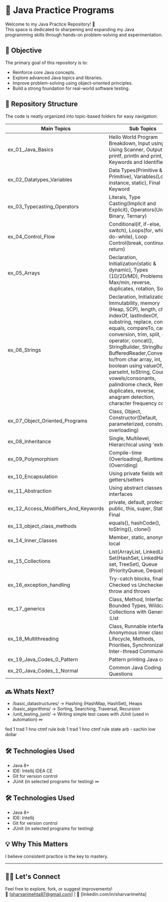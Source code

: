 # 🧠 Java Practice Programs

Welcome to my Java Practice Repository! 🚀  
This space is dedicated to sharpening and expanding my Java programming skills through hands-on problem-solving and experimentation.

## 🎯 Objective

The primary goal of this repository is to:
- Reinforce core Java concepts.
- Explore advanced Java topics and libraries.
- Improve problem-solving using object-oriented principles.
- Build a strong foundation for real-world software testing.

## 📂 Repository Structure

The code is neatly organized into topic-based folders for easy navigation:

| Main Topics                         | Sub Topics                                                                                                                                                                                                                                                                                                                                                                                                                                                         |
|-------------------------------------|--------------------------------------------------------------------------------------------------------------------------------------------------------------------------------------------------------------------------------------------------------------------------------------------------------------------------------------------------------------------------------------------------------------------------------------------------------------------|
| ex_01_Java_Basics                   | Hello World Program Breakdown, Input using Using Scanner, Output using printf, println and print, Keywords and Identifiers                                                                                                                                                                                                                                                                                                                                         |
| ex_02_Datatypes_Variables           | Data Types(Primitive & Non-Primitive), Variables(Local, instance, static), Final Keyword                                                                                                                                                                                                                                                                                                                                                                           |
| ex_03_Typecasting_Operators         | Literals, Type Casting(Implicit and Explicit), Operators(Unary, Binary, Ternary)                                                                                                                                                                                                                                                                                                                                                                                   |
| ex_04_Control_Flow                  | Conditional(if, if-else, switch), Loops(for, while, do-while), Loop Control(break, continue, return)                                                                                                                                                                                                                                                                                                                                                               |
| ex_05_Arrays                        | Declaration, Initialization(static & dynamic), Types (1D/2D/MD), Problems: Max/min, reverse, duplicates, rotation, Sort                                                                                                                                                                                                                                                                                                                                            |
| ex_06_Strings                       | Declaration, Initialization, Immutability, memory (Heap, SCP), length, charAt, indexOf, lastIndexOf, substring, replace, contains, equals, compareTo, case conversion, trim, split, + operator, concat(), StringBuilder, StringBuffer, BufferedReader,Conversions to/from char array, int, float, boolean using valueOf, parseInt, toString, Count vowels/consonants, palindrome check, Remove duplicates, reverse, anagram detection, character frequency counter |
| ex_07_Object_Oriented_Programs      | Class, Object, Constructor(Default, parameterized, constructor overloading)                                                                                                                                                                                                                                                                                                                                                                                        |
| ex_08_Inheritance                   | Single, Multilevel, Hierarchical using 'extends'                                                                                                                                                                                                                                                                                                                                                                                                                   |
| ex_09_Polymorphism                  | Compile-time (Overloading), Runtime (Overriding)                                                                                                                                                                                                                                                                                                                                                                                                                   |
| ex_10_Encapsulation                 | Using private fields with getters/setters                                                                                                                                                                                                                                                                                                                                                                                                                          |
| ex_11_Abstraction                   | Using abstract classes and interfaces                                                                                                                                                                                                                                                                                                                                                                                                                              |
| ex_12_Access_Modifiers_And_Keywords | private, default, protected, public, this, super, Static, Final                                                                                                                                                                                                                                                                                                                                                                                                    |
| ex_13_object_class_methods          | equals(), hashCode(), toString(), clone()                                                                                                                                                                                                                                                                                                                                                                                                                          |
| ex_14_Inner_Classes                 | Member, static, anonymous, local                                                                                                                                                                                                                                                                                                                                                                                                                                   |
| ex_15_Collections                   | List(ArrayList, LinkedList), Set(HashSet, LinkedHash set, TreeSet), Queue (PriorityQueue, Deque)                                                                                                                                                                                                                                                                                                                                                                   |
| ex_16_exception_handling            | Try-catch blocks, finally, Checked vs Unchecked, throw and throws                                                                                                                                                                                                                                                                                                                                                                                                  |
| ex_17_generics                      | Class, Method, Interface, Bounded Types, Wildcards, Collections with Generics :List<String>                                                                                                                                                                                                                                                                                                                                                                        | 
| ex_18_Multithreading                | Class, Runnable interface, Anonymous inner classes. Lifecycle, Methods, Priorities, Synchronization, Inter-thread Communication                                                                                                                                                                                                                                                                                                                                    |
| ex_19_Java_Codes_0_Pattern          | Pattern printing Java codes                                                                                                                                                                                                                                                                                                                                                                                                                                        |
| ex_20_Java_Codes_1_Normal           | Common Java Coding Questions                                                                                                                                                                                                                                                                                                                                                                                                                                       | 


## 🔜 Whats Next? 
- /basic_datastructures/     → Hashing (HashMap, HashSet), Heaps
- /basic_algorithms/         → Sorting, Searching, Traversal, Recursion
- /unit_testing_junit/       → Writing simple test cases with JUnit (used in automation) 
∞


fed 1 trad 1 hno ctmf rule
bob 1  trad 1 hno ctmf rule
state arb - sachin
low dollar




## 🛠 Technologies Used

- Java 8+
- IDE: Intellij IDEA CE
- Git for version control
- JUnit (in selected programs for testing)
∞

## 🛠 Technologies Used

- Java 8+
- IDE: Intellij
- Git for version control
- JUnit (in selected programs for testing)

## 💡 Why This Matters

I believe consistent practice is the key to mastery.

---

## 🙋‍♂️ Let's Connect

Feel free to explore, fork, or suggest improvements!  
📧 [sharvarimehta97@gmail.com] | 💼 [linkedin.com/in/sharvarimehta]